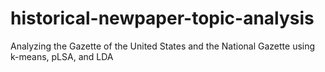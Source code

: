 # historical-newpaper-topic-analysis
Analyzing the Gazette of the United States and the National Gazette using k-means, pLSA, and LDA
